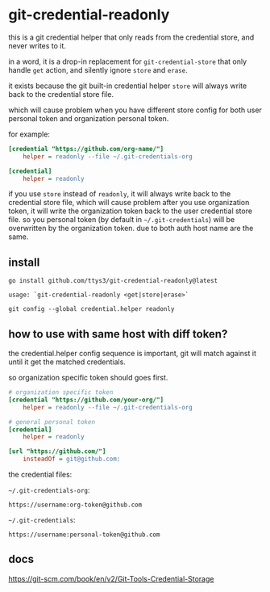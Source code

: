 # git-credential-readonly

this is a git credential helper that only reads from the credential store, and never writes to it.

in a word, it is a drop-in replacement for `git-credential-store` that only handle `get` action, and silently ignore `store` and `erase`.

it exists because the git built-in credential helper `store` will always write back to the credential store file.

which will cause problem when you have different store config for both user personal token and organization personal token.

for example:

```ini
[credential "https://github.com/org-name/"]
	helper = readonly --file ~/.git-credentials-org

[credential]
	helper = readonly
```

if you use `store` instead of `readonly`, it will always write back to the credential store file,
which will cause problem after you use organization token,
it will write the organization token back to the user credential store file.
so you personal token (by default in `~/.git-credentials`) will be overwritten by the organization token.
due to both auth host name are the same.

## install

```shell
go install github.com/ttys3/git-credential-readonly@latest
```

```shell
usage: `git-credential-readonly <get|store|erase>`
```

```shell
git config --global credential.helper readonly
```
## how to use with same host with diff token?

the credential.helper config sequence is important, git will match against it until it get the matched credentials.

so organization specific token should goes first.

```ini
# organization specific token
[credential "https://github.com/your-org/"]
	helper = readonly --file ~/.git-credentials-org

# general personal token
[credential]
	helper = readonly

[url "https://github.com/"]
	insteadOf = git@github.com:
```

the credential files:

`~/.git-credentials-org`:

```
https://username:org-token@github.com
```

`~/.git-credentials`:

```
https://username:personal-token@github.com
```


## docs

https://git-scm.com/book/en/v2/Git-Tools-Credential-Storage
